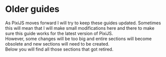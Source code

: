 # Older guides

As PixiJS moves forward I will try to keep these guides updated. Sometimes this will mean that I will make small modifications here and there to make sure this guide works for the latest version of PixiJS.  
However, some changes will be too big and entire sections will become obsolete and new sections will need to be created.  
Below you will find all those sections that got retired.